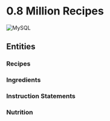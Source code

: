 # 0.8 Million Recipes
![MySQL](https://img.shields.io/badge/mysql-%2300f.svg?style=for-the-badge&logo=mysql&logoColor=white)
## Entities
### Recipes
### Ingredients
### Instruction Statements
### Nutrition

